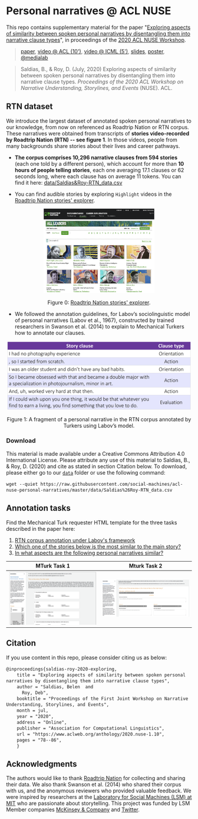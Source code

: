 # Personal narratives @ ACL NUSE

This repo contains supplementary material for the paper "[Exploring aspects of similarity between spoken personal narratives by disentangling them into narrative clause types](https://www.aclweb.org/anthology/2020.nuse-1.10/)", in proceedings of the [2020 ACL NUSE Workshop](https://www.aclweb.org/portal/content/1st-joint-workshop-narrative-understanding-storylines-and-events-nuse-acl-2020).

> [paper](https://www.aclweb.org/anthology/2020.nuse-1.10/), [video @ ACL (10')](https://slideslive.com/38929749/exploring-aspects-of-similarity-between-spoken-personal-narratives-by-disentangling-them-into-narrative-clause-types), [video @ ICML (5')](https://slideslive.com/38931632/exploring-aspects-of-similarity-between-spoken-personal-narratives-by-disentangling-them-into-narrative-clause-types), [slides](https://drive.google.com/file/d/16tKOxqGmlQhMX0Ax-sukhqOMepePKzCL/view), [poster](https://drive.google.com/file/d/1d0ZZHTJS8yVCU6w0BVAANqGKqdy35M13/view), [@medialab](https://www.media.mit.edu/projects/personal-narratives/overview/)

> Saldias, B., & Roy, D. (July, 2020) Exploring aspects of similarity between spoken personal narratives by disentangling them into narrative clause types. *Proceedings of the 2020 ACL Workshop on Narrative Understanding, Storylines, and Events* (NUSE). ACL.

## RTN dataset

We introduce the largest dataset of annotated spoken personal narratives to our knowledge, from now on referenced as Roadtrip Nation or RTN corpus. These narratives were obtained from transcripts of **stories video-recorded by Roadtrip Nation (RTN) -- see figure 1**. In those videos, people from many backgrounds share stories about their lives and career pathways.

* **The corpus comprises 10,296 narrative clauses from 594 stories** (each one told by a different person), which account for more than **10 hours of people telling stories**, each one averaging 17.1 clauses or 62 seconds long, where each clause has on average 11 tokens. You can find it here: [data/Saldias&Roy-RTN_data.csv](data/Saldias&Roy-RTN_data.csv)

* You can find audible stories by exploring `Highlight` videos in the <a href="https://roadtripnation.com/explore/all?view=grid&sort=alpha" target="_blank">Roadtrip Nation stories' explorer</a>.

<p align="center">
    <img src="static/RTN-gridview.png" alt="RTN-gridview" width="300"/>
</p>
<p align="center">
    Figure 0:
    <a href="https://roadtripnation.com/explore/all?view=grid&sort=alpha" target="_blank">
       Roadtrip Nation stories' explorer</a>.
</p>

* We followed the annotation guidelines, for Labov’s sociolinguistic model of personal narratives (Labov et al., 1967), constructed by trained researchers in Swanson et al. (2014) to explain to Mechanical Turkers how to annotate our clauses.

<p align="center">
    <img src="static/01-story-sample.png" alt="01-story-sample" width="500"/>
</p>
<p align="center">
        Figure 1: A fragment of a personal narrative in the RTN corpus annotated by Turkers using Labov’s model.
</p>

### Download

This material is made available under a Creative Commons Attribution 4.0 International License. Please attribute any use of this material to Saldias, B., & Roy, D. (2020) and cite as stated in section Citation below. To download, please either go to our [`data`](https://github.com/social-machines/acl-nuse-personal-narratives/tree/master/data) folder or use the following command:

```
wget --quiet https://raw.githubusercontent.com/social-machines/acl-nuse-personal-narratives/master/data/Saldias%26Roy-RTN_data.csv
```


## Annotation tasks

Find the Mechanical Turk requester HTML template for the three tasks described in the paper here:
1. [RTN corpus annotation under Labov's framework](https://htmlpreview.github.io/?https://raw.githubusercontent.com/social-machines/acl-nuse-personal-narratives/master/html/00-clause_type_annotation_task.html)
1. [Which one of the stories below is the most similar to the main story?](https://htmlpreview.github.io/?https://raw.githubusercontent.com/social-machines/acl-nuse-personal-narratives/master/html/01-matching_stories_task.html)
1. [In what aspects are the following personal narratives similar?](https://htmlpreview.github.io/?https://raw.githubusercontent.com/social-machines/acl-nuse-personal-narratives/master/html/02-asking_for_aspescts_task.html)

MTurk Task 1            |  Mturk Task 2
:-------------------------:|:-------------------------:
![](static/task-0.png)  |  ![](static/task-1.png)


## Citation

If you use content in this repo, please consider citing us as below:

```
@inproceedings{saldias-roy-2020-exploring,
    title = "Exploring aspects of similarity between spoken personal narratives by disentangling them into narrative clause types",
    author = "Saldias, Belen  and
      Roy, Deb",
    booktitle = "Proceedings of the First Joint Workshop on Narrative Understanding, Storylines, and Events",
    month = jul,
    year = "2020",
    address = "Online",
    publisher = "Association for Computational Linguistics",
    url = "https://www.aclweb.org/anthology/2020.nuse-1.10",
    pages = "78--86",
    }
```


## Acknowledgments

The authors would like to thank [Roadtrip Nation](https://roadtripnation.com) for collecting and sharing their data. We also thank Swanson et al. (2014) who shared their corpus with us, and the anonymous reviewers who provided valuable feedback. We were inspired by researchers at the [Laboratory for Social Machines (LSM) at MIT](https://www.media.mit.edu/groups/social-machines/overview/) who are passionate about storytelling. This project was funded by LSM Member companies [McKinsey & Company](https://www.mckinsey.com) and [Twitter](https://twitter.com).
